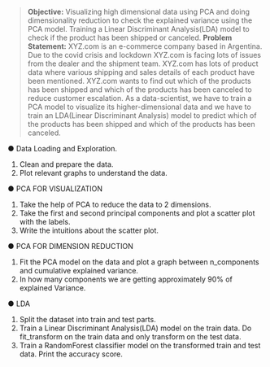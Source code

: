 > **Objective:**
Visualizing high dimensional data using PCA and doing dimensionality
reduction to check the explained variance using the PCA model. Training a
Linear Discriminant Analysis(LDA) model to check if the product has been
shipped or canceled.
> **Problem Statement:**
XYZ.com is an e-commerce company based in Argentina. Due to the covid
crisis and lockdown XYZ.com is facing lots of issues from the dealer and the
shipment team. XYZ.com has lots of product data where various shipping and
sales details of each product have been mentioned. XYZ.com wants to find out
which of the products has been shipped and which of the products has been
canceled to reduce customer escalation. As a data-scientist, we have to train a
PCA model to visualize its higher-dimensional data and we have to train an
LDA(Linear Discriminant Analysis) model to predict which of the products has
been shipped and which of the products has been canceled.

● Data Loading and Exploration.
1. Clean and prepare the data.
2. Plot relevant graphs to understand the data.

● PCA FOR VISUALIZATION
1. Take the help of PCA to reduce the data to 2 dimensions.
2. Take the first and second principal components and plot a scatter plot
with the labels.
3. Write the intuitions about the scatter plot.

● PCA FOR DIMENSION REDUCTION
1. Fit the PCA model on the data and plot a graph between n_components
and cumulative explained variance.
2. In how many components we are getting approximately 90% of explained
Variance.

● LDA
1. Split the dataset into train and test parts.
2. Train a Linear Discriminant Analysis(LDA) model on the train data. Do
fit_transform on the train data and only transform on the test data.
3. Train a RandomForest classifier model on the transformed train and test
data. Print the accuracy score.
